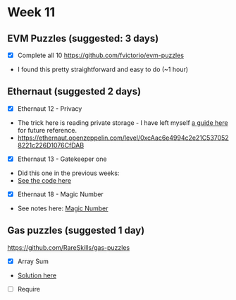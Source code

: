 # Week 11

## EVM Puzzles (suggested: 3 days)

- [x]  Complete all 10 https://github.com/fvictorio/evm-puzzles
  - I found this pretty straightforward and easy to do (~1 hour)

## Ethernaut (suggested 2 days)

- [x]  Ethernaut 12 - Privacy
  - The trick here is reading private storage - I have left myself [a guide here](./reading-private-storage.md) for future reference.
  - https://ethernaut.openzeppelin.com/level/0xcAac6e4994c2e21C5370528221c226D1076CfDAB
- [x]  Ethernaut 13 - Gatekeeper one
  - Did this one in the previous weeks:
  - [See the code here](../week7/ethernaut-13-gatekeeper/src/GatekeeperOne.sol)
- [x]  Ethernaut 18 - Magic Number
  - See notes here: [Magic Number](./magic-number.md)

## Gas puzzles (suggested 1 day)

https://github.com/RareSkills/gas-puzzles

- [x]  Array Sum
  - [Solution here](https://github.com/tommyrharper/gas-puzzles/blob/main/contracts/ArraySum.sol)
- [ ]  Require
